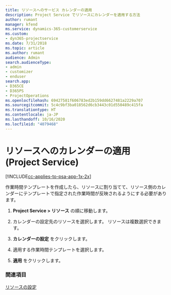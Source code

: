 ```yaml
---
title: リソースへのサービス カレンダーの適用
description: Project Service でリソースにカレンダーを適用する方法
author: rumant
manager: kfend
ms.service: dynamics-365-customerservice
ms.custom:
- dyn365-projectservice
ms.date: 7/31/2018
ms.topic: article
ms.author: rumant
audience: Admin
search.audienceType:
- admin
- customizer
- enduser
search.app:
- D365CE
- D365PS
- ProjectOperations
ms.openlocfilehash: 69427581f606783ed2b159dd6627481a2229a707
ms.sourcegitcommit: 5c4c9bf3ba018562d6cb3443c01d550489c415fa
ms.translationtype: HT
ms.contentlocale: ja-JP
ms.lasthandoff: 10/16/2020
ms.locfileid: "4079468"
---
```

# <a name="apply-a-calendar-to-a-resource-project-service"></a>リソースへのカレンダーの適用 (Project Service)

[!INCLUDE[cc-applies-to-psa-app-1x-2x](../includes/cc-applies-to-psa-app-1x-2x.md)]

作業時間テンプレートを作成したら、リソースに割り当てて、リソース側のカレンダーにテンプレートで指定された作業時間が反映されるようにする必要があります。  
  
1.  **Project Service > リソース** の順に移動します。  
  
2.  カレンダーの設定先のリソースを選択します。 リソースは複数選択できます。  
  
3.  **カレンダーの設定** をクリックします。  
  
4.  適用する作業時間テンプレートを選択します。  
  
5.  **適用** をクリックします。  
  
### <a name="see-also"></a>関連項目  
 [リソースの設定](../psa/set-up-resources.md)
